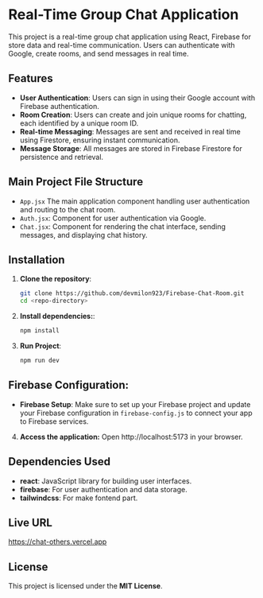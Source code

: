 # Real-Time Group Chat Application

This project is a real-time group chat application using React, Firebase for store data and real-time communication. Users can authenticate with Google, create rooms, and send messages in real time.

## Features

- **User Authentication**: Users can sign in using their Google account with Firebase authentication.
- **Room Creation**: Users can create and join unique rooms for chatting, each identified by a unique room ID.
- **Real-time Messaging**: Messages are sent and received in real time using Firestore, ensuring instant communication.
- **Message Storage**: All messages are stored in Firebase Firestore for persistence and retrieval.

## Main Project File Structure

- `App.jsx` The main application component handling user authentication and routing to the chat room.
- `Auth.jsx`: Component for user authentication via Google.
- `Chat.jsx`: Component for rendering the chat interface, sending messages, and displaying chat history.

## Installation

1. **Clone the repository**:

   ```bash
   git clone https://github.com/devmilon923/Firebase-Chat-Room.git
   cd <repo-directory>

   ```

2. **Install dependencies:**:

   ```bash
   npm install

   ```

3. **Run Project**:

   ```bash
   npm run dev
   ```

## Firebase Configuration:

- **Firebase Setup**: Make sure to set up your Firebase project and update your Firebase configuration in `firebase-config.js` to connect your app to Firebase services.

4. **Access the application:** Open http://localhost:5173 in your browser.

## Dependencies Used

- **react**: JavaScript library for building user interfaces.
- **firebase**: For user authentication and data storage.
- **tailwindcss**: For make fontend part.

## Live URL

https://chat-others.vercel.app

## License

This project is licensed under the **MIT License**.
